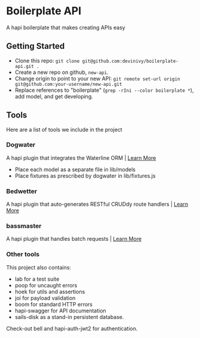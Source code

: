 Boilerplate API
===
A hapi boilerplate that makes creating APIs easy

## Getting Started
- Clone this repo: `git clone git@github.com:devinivy/boilerplate-api.git .`
- Create a new repo on github, `new-api`.
- Change origin to point to your new API: `git remote set-url origin git@github.com:your-username/new-api.git`
- Replace references to "boilerplate" (`grep -rIni --color boilerplate *`), add model, and get developing.

## Tools
Here are a list of tools we include in the project

### Dogwater
A hapi plugin that integrates the Waterline ORM | [Learn More](https://github.com/devinivy/dogwater)

 - Place each model as a separate file in lib/models
 - Place fixtures as prescribed by dogwater in lib/fixtures.js

### Bedwetter
A hapi plugin that auto-generates RESTful CRUDdy route handlers | [Learn More](https://github.com/devinivy/bedwetter)

### bassmaster
A hapi plugin that handles batch requests | [Learn More](https://www.npmjs.org/package/bassmaster)

### Other tools
This project also contains:
 - lab for a test suite
 - poop for uncaught errors
 - hoek for utils and assertions   
 - joi for payload validation
 - boom for standard HTTP errors
 - hapi-swagger for API documentation
 - sails-disk as a stand-in persistent database.

Check-out bell and hapi-auth-jwt2 for authentication.
